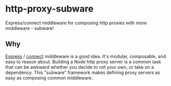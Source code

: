 # http-proxy-subware

Express/connect middleware for composing http proxies with more middleware - subware!

## Why

[Express](https://expressjs.com/) / [connect](https://github.com/senchalabs/connect) middleware is a good idea. It's modular, composable, and easy to reason about. Building a Node http proxy server is a common task that can be awkward whether you decide to roll your own, or take on a dependency. This "subware" framework makes defining proxy servers as easy as composing common middleware.
